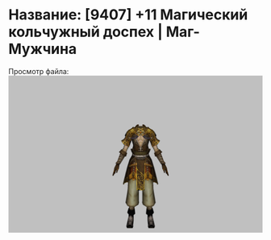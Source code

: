 # Название: [9407] +11 Магический кольчужный доспех | Маг-Мужчина

Просмотр файла:
![p040003.png](p040003.png)